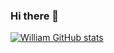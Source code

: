 ### Hi there 👋

<!--
**williambennett321/williambennett321** is a ✨ _special_ ✨ repository because its `README.md` (this file) appears on your GitHub profile.

Here are some ideas to get you started:

- 🔭 I’m currently working on ...
- 🌱 I’m currently learning ...
- 👯 I’m looking to collaborate on ...
- 🤔 I’m looking for help with ...
- 💬 Ask me about ...
- 📫 How to reach me: ...
- 😄 Pronouns: ...
- ⚡ Fun fact: ...
-->
[![William GitHub stats](https://github-readme-stats.vercel.app/api?username=williambennett321)](https://github.com/williambennett321/github-readme-stats)
